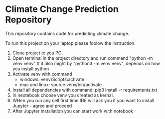 # Climate Change Prediction Repository

This repository contains code for predicting climate change.

To run this project on your laptop please foolow the instruction.
1. Clone project to you PC.
2. Open terminal in the project directory and run command "python -m venv venv" # it also might by  "python3 -m venv venv", depends on how you install python
3. Activate venv with command
    - windows: venv\Scripts\activate
    - mac and linux: source venv/bin/activate
4. Install all dependencies with command: pip3 install -r requirements.txt
5. In neotebook choose venv you created as kernal. 
6. WHen you run any cell first time IDE will ask you if you want to install Jupyter - agree and proceed
7. After Jupyter installation you can start work with notebook